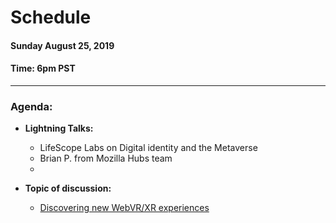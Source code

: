 # Schedule

#### Sunday August 25, 2019
#### **Time:** 6pm PST

-------------------------------------------


### **Agenda:**

 - **Lightning Talks:**
   - LifeScope Labs on Digital identity and the Metaverse
   - Brian P. from Mozilla Hubs team
   -

 - **Topic of discussion:**
   - [Discovering new WebVR/XR experiences](https://github.com/M3-org/research/issues/4)
